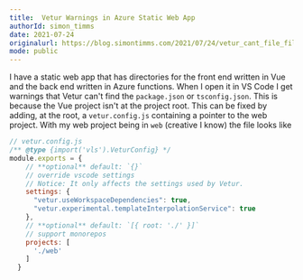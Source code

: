 ```yaml
---
title:  Vetur Warnings in Azure Static Web App
authorId: simon_timms
date: 2021-07-24
originalurl: https://blog.simontimms.com/2021/07/24/vetur_cant_file_files
mode: public
---
```




I have a static web app that has directories for the front end written in Vue and the back end written in Azure functions. When I open it in VS Code I get warnings that Vetur can't find the `package.json` or `tsconfig.json`. This is because the Vue project isn't at the project root. This can be fixed by adding, at the root, a `vetur.config.js` containing a pointer to the web project. With my web project being in `web` (creative I know) the file looks like 


```javascript
// vetur.config.js
/** @type {import('vls').VeturConfig} */
module.exports = {
    // **optional** default: `{}`
    // override vscode settings
    // Notice: It only affects the settings used by Vetur.
    settings: {
      "vetur.useWorkspaceDependencies": true,
      "vetur.experimental.templateInterpolationService": true
    },
    // **optional** default: `[{ root: './' }]`
    // support monorepos
    projects: [
      './web'
    ]
  }
```